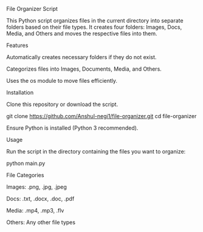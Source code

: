 File Organizer Script

This Python script organizes files in the current directory into separate folders based on their file types. It creates four folders: Images, Docs, Media, and Others and moves the respective files into them.

Features

Automatically creates necessary folders if they do not exist.

Categorizes files into Images, Documents, Media, and Others.

Uses the os module to move files efficiently.

Installation

Clone this repository or download the script.

git clone https://github.com/Anshul-negi1/file-organizer.git
cd file-organizer

Ensure Python is installed (Python 3 recommended).

Usage

Run the script in the directory containing the files you want to organize:

python main.py

File Categories

Images: .png, .jpg, .jpeg

Docs: .txt, .docx, .doc, .pdf

Media: .mp4, .mp3, .flv

Others: Any other file types

